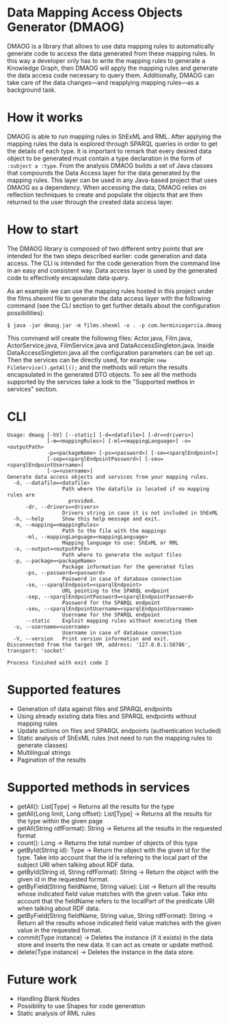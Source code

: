 # Data Mapping Access Objects Generator (DMAOG)
DMAOG is a library that allows to use data mapping rules to automatically generate code to access
the data generated from these mapping rules. In this way a developer only has to write the mapping
rules to generate a Knowledge Graph, then DMAOG will apply the mapping rules and generate the data access code 
necessary to query them. Additionally, DMAOG can take care of the data changes—and reapplying mapping rules—as a background task.

# How it works
DMAOG is able to run mapping rules in ShExML and RML. After applying the mapping rules the data is explored through
SPARQL queries in order to get the details of each type. It is important to remark that every desired data object to be
generated must contain a type declaration in the form of `:subject a :type`. From the analysis DMAOG builds a set of
Java classes that compounds the Data Access layer for the data generated by the mapping rules. This layer can be
used in any Java-based project that uses DMAOG as a dependency. When accessing the data, DMAOG relies on reflection
techniques to create and populate the objects that are then returned to the user through the created data access layer.

# How to start
The DMAOG library is composed of two different entry points that are intended for the two steps described earlier: 
code generation and data access. The CLI is intended for the code generation from the command line in an easy and 
consistent way. Data access layer is used by the generated code to effectively encapsulate data query.

As an example we can use the mapping rules hosted in this project under the films.shexml file to generate the data access layer with the following command
(see the CLI section to get further details about the configuration possibilities):
```
$ java -jar dmaog.jar -m films.shexml -o . -p com.herminiogarcia.dmaog
```
This command will create the following files: Actor.java, Film.java, ActorService.java, FilmService.java and DataAccessSingleton.java. 
Inside DataAccessSingleton.java all the configuration parameters can be set up. Then the services can be directly used, for example:
`new FilmService().getAll();` and the methods will return the results encapsulated in the generated DTO objects. To see all the methods supported by the services take a look to the "Supported methos in services" 
section.

# CLI
```
Usage: dmaog [-hV] [--static] [-d=<datafile>] [-dr=<drivers>]
             [-m=<mappingRules>] [-ml=<mappingLanguage>] -o=<outputPath>
             -p=<packageName> [-ps=<password>] [-se=<sparqlEndpoint>]
             [-sep=<sparqlEndpointPassword>] [-seu=<sparqlEndpointUsername>]
             [-u=<username>]
Generate data access objects and services from your mapping rules.
  -d, --datafile=<datafile>
                  Path where the datafile is located if no mapping rules are
                    provided.
      -dr, --drivers=<drivers>
                  Drivers string in case it is not included in ShExML
  -h, --help      Show this help message and exit.
  -m, --mapping=<mappingRules>
                  Path to the file with the mappings
      -ml, --mappingLanguage=<mappingLanguage>
                  Mapping language to use: ShExML or RML
  -o, --output=<outputPath>
                  Path where to generate the output files
  -p, --package=<packageName>
                  Package information for the generated files
      -ps, --password=<password>
                  Password in case of database connection
      -se, --sparqlEndpoint=<sparqlEndpoint>
                  URL pointing to the SPARQL endpoint
      -sep, --sparqlEndpointPassword=<sparqlEndpointPassword>
                  Password for the SPARQL endpoint
      -seu, --sparqlEndpointUsername=<sparqlEndpointUsername>
                  Username for the SPARQL endpoint
      --static    Exploit mapping rules without executing them
  -u, --username=<username>
                  Username in case of database connection
  -V, --version   Print version information and exit.
Disconnected from the target VM, address: '127.0.0.1:58786', transport: 'socket'

Process finished with exit code 2

```

# Supported features
* Generation of data against files and SPARQL endpoints
* Using already existing data files and SPARQL endpoints without mapping rules
* Update actions on files and SPARQL endpoints (authentication included)
* Static analysis of ShExML rules (not need to run the mapping rules to generate classes)
* Multilingual strings
* Pagination of the results

# Supported methods in services
* getAll(): List[Type] -> Returns all the results for the type
* getAll(Long limit, Long offset): List[Type] -> Returns all the results for the type within the given page
* getAll(String rdfFormat): String -> Returns all the results in the requested format
* count(): Long -> Returns the total number of objects of this type
* getById(String id): Type -> Return the object with the given id for the type. Take into account that the id is refering
to the local part of the subject URI when talking about RDF data.
* getById(String id, String rdfFormat): String  -> Return the object with the given id in the requested format.
* getByField(String fieldName, String value): List<Type> -> Return all the results whose indicated field value matches with
the given value. Take into account that the fieldName refers to the localPart of the predicate URI when talking about RDF data.
* getByField(String fieldName, String value, String rdfFormat): String -> Return all the results whose indicated field 
value matches with the given value in the requested format.
* commit(Type instance) -> Deletes the instance (if it exists) in the data store and inserts the new data. It can act 
as create or update method.
* delete(Type instance) -> Deletes the instance in the data store.

# Future work
* Handling Blank Nodes
* Possibility to use Shapes for code generation
* Static analysis of RML rules
